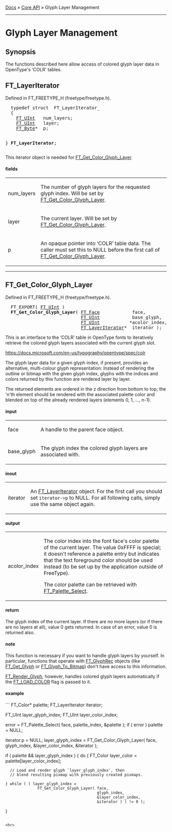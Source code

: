[Docs](ft2-index.md) &raquo; [Core API](ft2-toc.md#core-api) &raquo; Glyph Layer Management

-------------------------------

# Glyph Layer Management

## Synopsis

The functions described here allow access of colored glyph layer data in OpenType's &lsquo;COLR&rsquo; tables.

## FT_LayerIterator

Defined in FT_FREETYPE_H (freetype/freetype.h).

<div class = "codehilite">
<pre>
  <span class="keyword">typedef</span> <span class="keyword">struct</span>  FT_LayerIterator_
  {
    <a href="../ft2-basic_types/index.html#ft_uint">FT_UInt</a>   num_layers;
    <a href="../ft2-basic_types/index.html#ft_uint">FT_UInt</a>   layer;
    <a href="../ft2-basic_types/index.html#ft_byte">FT_Byte</a>*  p;

  } <b>FT_LayerIterator</b>;
</pre>
</div>


This iterator object is needed for <a href="../ft2-layer_management/index.html#ft_get_color_glyph_layer">FT_Get_Color_Glyph_Layer</a>.

<h4>fields</h4>
<table class="fields">
<tr><td class="val" id="num_layers">num_layers</td><td class="desc">
<p>The number of glyph layers for the requested glyph index. Will be set by <a href="../ft2-layer_management/index.html#ft_get_color_glyph_layer">FT_Get_Color_Glyph_Layer</a>.</p>
</td></tr>
<tr><td class="val" id="layer">layer</td><td class="desc">
<p>The current layer. Will be set by <a href="../ft2-layer_management/index.html#ft_get_color_glyph_layer">FT_Get_Color_Glyph_Layer</a>.</p>
</td></tr>
<tr><td class="val" id="p">p</td><td class="desc">
<p>An opaque pointer into &lsquo;COLR&rsquo; table data. The caller must set this to NULL before the first call of <a href="../ft2-layer_management/index.html#ft_get_color_glyph_layer">FT_Get_Color_Glyph_Layer</a>.</p>
</td></tr>
</table>

<hr>

## FT_Get_Color_Glyph_Layer

Defined in FT_FREETYPE_H (freetype/freetype.h).

<div class = "codehilite">
<pre>
  FT_EXPORT( <a href="../ft2-basic_types/index.html#ft_uint">FT_UInt</a> )
  <b>FT_Get_Color_Glyph_Layer</b>( <a href="../ft2-base_interface/index.html#ft_face">FT_Face</a>            face,
                            <a href="../ft2-basic_types/index.html#ft_uint">FT_UInt</a>            base_glyph,
                            <a href="../ft2-basic_types/index.html#ft_uint">FT_UInt</a>           *acolor_index,
                            <a href="../ft2-layer_management/index.html#ft_layeriterator">FT_LayerIterator</a>*  iterator );
</pre>
</div>


This is an interface to the &lsquo;COLR&rsquo; table in OpenType fonts to iteratively retrieve the colored glyph layers associated with the current glyph slot.

<https://docs.microsoft.com/en-us/typography/opentype/spec/colr>

The glyph layer data for a given glyph index, if present, provides an alternative, multi-colour glyph representation: Instead of rendering the outline or bitmap with the given glyph index, glyphs with the indices and colors returned by this function are rendered layer by layer.

The returned elements are ordered in the z&nbsp;direction from bottom to top; the 'n'th element should be rendered with the associated palette color and blended on top of the already rendered layers (elements 0, 1, ..., n-1).

<h4>input</h4>
<table class="fields">
<tr><td class="val" id="face">face</td><td class="desc">
<p>A handle to the parent face object.</p>
</td></tr>
<tr><td class="val" id="base_glyph">base_glyph</td><td class="desc">
<p>The glyph index the colored glyph layers are associated with.</p>
</td></tr>
</table>

<h4>inout</h4>
<table class="fields">
<tr><td class="val" id="iterator">iterator</td><td class="desc">
<p>An <a href="../ft2-layer_management/index.html#ft_layeriterator">FT_LayerIterator</a> object. For the first call you should set <code>iterator-&gt;p</code> to NULL. For all following calls, simply use the same object again.</p>
</td></tr>
</table>

<h4>output</h4>
<table class="fields">
<tr><td class="val" id="acolor_index">acolor_index</td><td class="desc">
<p>The color index into the font face's color palette of the current layer. The value 0xFFFF is special; it doesn't reference a palette entry but indicates that the text foreground color should be used instead (to be set up by the application outside of FreeType).</p>
<p>The color palette can be retrieved with <a href="../ft2-color_management/index.html#ft_palette_select">FT_Palette_Select</a>.</p>
</td></tr>
</table>

<h4>return</h4>

The glyph index of the current layer. If there are no more layers (or if there are no layers at all), value&nbsp;0 gets returned. In case of an error, value&nbsp;0 is returned also.

<h4>note</h4>

This function is necessary if you want to handle glyph layers by yourself. In particular, functions that operate with <a href="../ft2-glyph_management/index.html#ft_glyphrec">FT_GlyphRec</a> objects (like <a href="../ft2-glyph_management/index.html#ft_get_glyph">FT_Get_Glyph</a> or <a href="../ft2-glyph_management/index.html#ft_glyph_to_bitmap">FT_Glyph_To_Bitmap</a>) don't have access to this information.

<a href="../ft2-base_interface/index.html#ft_render_glyph">FT_Render_Glyph</a>, however, handles colored glyph layers automatically if the <a href="../ft2-base_interface/index.html#ft_load_xxx">FT_LOAD_COLOR</a> flag is passed to it.

<h4>example</h4>
```
  FT_Color*         palette;
  FT_LayerIterator  iterator;

  FT_UInt  layer_glyph_index;
  FT_UInt  layer_color_index;


  error = FT_Palette_Select( face, palette_index, &palette );
  if ( error )
    palette = NULL;

  iterator.p        = NULL;
  layer_glyph_index = FT_Get_Color_Glyph_Layer( face,
                                                glyph_index,
                                                &layer_color_index,
                                                &iterator );

  if ( palette && layer_glyph_index )
  {
    do
    {
      FT_Color  layer_color = palette[layer_color_index];


      // Load and render glyph `layer_glyph_index', then
      // blend resulting pixmap with previously created pixmaps.

    } while ( ( layer_glyph_index =
                  FT_Get_Color_Glyph_Layer( face,
                                            glyph_index,
                                            &layer_color_index,
                                            &iterator ) ) != 0 );
  }
```

<hr>

